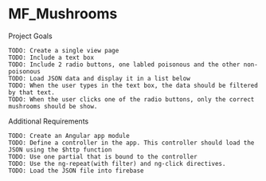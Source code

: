 # MF_Mushrooms

Project Goals

    TODO: Create a single view page
    TODO: Include a text box
    TODO: Include 2 radio buttons, one labled poisonous and the other non-poisonous
    TODO: Load JSON data and display it in a list below
    TODO: When the user types in the text box, the data should be filtered by that text.
    TODO: When the user clicks one of the radio buttons, only the correct mushrooms should be show.

Additional Requirements

    TODO: Create an Angular app module
    TODO: Define a controller in the app. This controller should load the JSON using the $http function
    TODO: Use one partial that is bound to the controller
    TODO: Use the ng-repeat(with filter) and ng-click directives.
    TODO: Load the JSON file into firebase
    
